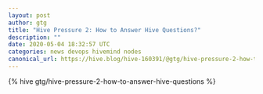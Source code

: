 ```yaml
---
layout: post
author: gtg
title: "Hive Pressure 2: How to Answer Hive Questions?"
description: ""
date: 2020-05-04 18:32:57 UTC
categories: news devops hivemind nodes
canonical_url: https://hive.blog/hive-160391/@gtg/hive-pressure-2-how-to-answer-hive-questions
---
```

{% hive gtg/hive-pressure-2-how-to-answer-hive-questions %}
